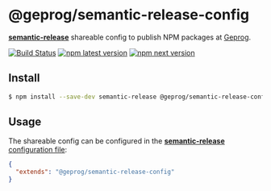 # @geprog/semantic-release-config

[**semantic-release**](https://github.com/semantic-release/semantic-release) shareable config to publish NPM packages at [Geprog](https://geprog.com/).

[![Build Status](https://github.com/geprog/semantic-release-config/workflows/Test/badge.svg)](https://github.com/geprog/semantic-release-config/actions?query=workflow%3ATest+branch%3Amain) [![npm latest version](https://img.shields.io/npm/v/@geprog/semantic-release-config/latest.svg)](https://www.npmjs.com/package/@geprog/semantic-release-config)
[![npm next version](https://img.shields.io/npm/v/@geprog/semantic-release-config/next.svg)](https://www.npmjs.com/package/@geprog/semantic-release-config)

## Install

```bash
$ npm install --save-dev semantic-release @geprog/semantic-release-config
```

## Usage

The shareable config can be configured in the [**semantic-release** configuration file](https://github.com/semantic-release/semantic-release/blob/master/docs/usage/configuration.md#configuration):

```json
{
  "extends": "@geprog/semantic-release-config"
}
```
